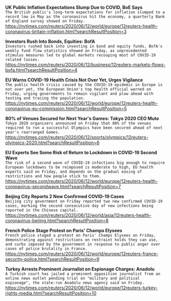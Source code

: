 **UK Public Inflation Expectations Slump Due to COVID, BoE Says**\
`The British public's long-term expectations for inflation slumped to a record low in May as the coronavirus hit the economy, a quarterly Bank of England survey showed on Friday.`\
https://nytimes.com/reuters/2020/06/12/world/europe/12reuters-health-coronavirus-britain-inflation.html?searchResultPosition=3

**Investors Rush Into Bonds, Equities: BofA**\
`Investors rushed back into investing in bond and equity funds, BofA's weekly fund flow statistics showed on Friday, as unprecedented stimulus measures led to global markets recouping most of COVID-19 related losses.`\
https://nytimes.com/reuters/2020/06/12/business/12reuters-markets-flows-bofa.html?searchResultPosition=4

**EU Warns COVID-19 Health Crisis Not Over Yet, Urges Vigilance**\
`The public health crisis caused by the COVID-19 epidemic in Europe is not over yet, the European Union's top health official warned on Friday, urging governments to remain vigilant and plow ahead with testing and tracing the population.`\
https://nytimes.com/reuters/2020/06/12/world/europe/12reuters-health-coronavirus-eu-commission.html?searchResultPosition=5

**80% of Venues Secured for Next Year's Games: Tokyo 2020 CEO Muto**\
`Tokyo 2020 organisers announced on Friday that 80% of the venues required to run a successful Olympics have been secured ahead of next year's rearranged Games.`\
https://nytimes.com/reuters/2020/06/12/sports/olympics/12reuters-olympics-2020.html?searchResultPosition=6

**EU Experts See Some Risk of Return to Lockdown in COVID-19 Second Wave**\
`The risk of a second wave of COVID-19 infections big enough to require European lockdowns to be reimposed is moderate to high, EU health experts said on Friday, and depends on the gradual easing of restrictions and how people stick to them.`\
https://nytimes.com/reuters/2020/06/12/world/europe/12reuters-health-coronavirus-secondwave.html?searchResultPosition=7

**Beijing City Reports 2 New Confirmed COVID-19 Cases**\
`Beijing city government on Friday reported two new confirmed COVID-19 cases, marking the second consecutive day of new infections being reported in the Chinese capital. `\
https://nytimes.com/reuters/2020/06/12/world/asia/12reuters-health-coronavirus-beijing.html?searchResultPosition=8

**French Police Stage Protest on Paris' Champs Elysees**\
`French police staged a protest on Paris' Champs Elysees on Friday, demonstrating against restrictions on restraint holds they can use, and curbs imposed by the government in response to public anger over cases of police brutality in France.`\
https://nytimes.com/reuters/2020/06/12/world/europe/12reuters-france-security-police.html?searchResultPosition=9

**Turkey Arrests Prominent Journalist on Espionage Charges: Anadolu**\
`A Turkish court has jailed a prominent opposition journalist from an online news outlet pending trial on "military and political espionage", the state-run Anadolu news agency said on Friday.`\
https://nytimes.com/reuters/2020/06/12/world/europe/12reuters-turkey-rights-media.html?searchResultPosition=10


